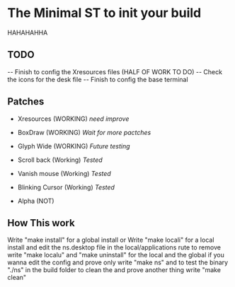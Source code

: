 # The Minimal ST to init your build
HAHAHAHHA

## TODO

-- Finish to config the Xresources files (HALF OF WORK TO DO)
-- Check the icons for the desk file
-- Finish to config the base terminal

## Patches
- Xresources (WORKING) *need improve*
- BoxDraw (WORKING) *Wait for more pactches*
- Glyph Wide (WORKING) *Future testing*
- Scroll back (Working) *Tested*
- Vanish mouse (Working) *Tested*
- Blinking Cursor (Working) *Tested*


- Alpha (NOT)

## How This work
Write "make install" for a global install or
Write "make locali" for a local install and edit the ns.desktop file in the local/applications rute
to remove write "make localu" and "make uninstall" for the local and the global
if you wanna edit the config and prove only write "make ns" and to test the binary "./ns" in the build folder
to clean the and prove another thing write "make clean"
